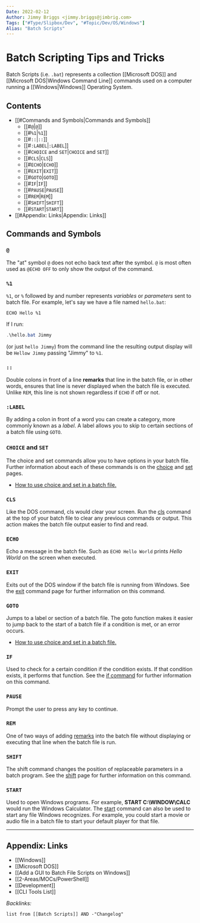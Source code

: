 ```yaml
---
Date: 2022-02-12
Author: Jimmy Briggs <jimmy.briggs@jimbrig.com>
Tags: ["#Type/Slipbox/Dev", "#Topic/Dev/OS/Windows"]
Alias: "Batch Scripts"
---
```


# Batch Scripting Tips and Tricks

Batch Scripts (i.e. `.bat`) represents a collection [[Microsoft DOS]] and [[Microsoft DOS|Windows Command Line]] commands used on a computer running a [[Windows|Windows]] Operating System.

## Contents

- [[#Commands and Symbols|Commands and Symbols]]
	- [[#`@`|`@`]]
	- [[#`%1`|`%1`]]
	- [[#`::`|`::`]]
	- [[#`:LABEL`|`:LABEL`]]
	- [[#`CHOICE` and `SET`|`CHOICE` and `SET`]]
	- [[#`CLS`|`CLS`]]
	- [[#`ECHO`|`ECHO`]]
	- [[#`EXIT`|`EXIT`]]
	- [[#`GOTO`|`GOTO`]]
	- [[#`IF`|`IF`]]
	- [[#`PAUSE`|`PAUSE`]]
	- [[#`REM`|`REM`]]
	- [[#`SHIFT`|`SHIFT`]]
	- [[#`START`|`START`]]
- [[#Appendix: Links|Appendix: Links]]


## Commands and Symbols

### `@`

The "at" symbol `@` does not echo back text after the symbol. `@` is most often used as `@ECHO OFF` to only show the output of the command.

### `%1`

`%1`, or `%` followed by and number represents *variables* or *parameters* sent to batch file. For example, let's say we have a file named `hello.bat`:

```batch
ECHO Hello %1
```

If I run:

```powershell
.\hello.bat Jimmy
```

(or just `hello Jimmy`) from the command line the resulting output display will be `Hellow Jimmy` passing "Jimmy" to `%1`.


### `::`

Double colons in front of a line **remarks** that line in the batch file, or in other words, ensures that line is never displayed when the batch file is executed. Unlike `REM`, this line is not shown regardless if `ECHO` if off or not.

### `:LABEL`

By adding a colon in front of a word you can create a category, more commonly known as a *label*. A label allows you to skip to certain sections of a batch file using `GOTO`.

### `CHOICE` and `SET`

The choice and set commands allow you to have options in your batch file. Further information about each of these commands is on the [choice](https://www.computerhope.com/choicehl.htm) and [set](https://www.computerhope.com/sethlp.htm) pages.

-   [How to use choice and set in a batch file.](https://www.computerhope.com/issues/ch001674.htm)

### `CLS`

Like the DOS command, cls would clear your screen. Run the [cls](https://www.computerhope.com/clshlp.htm) command at the top of your batch file to clear any previous commands or output. This action makes the batch file output easier to find and read.

### `ECHO`

Echo a message in the batch file. Such as `ECHO Hello World` prints _Hello World_ on the screen when executed.


### `EXIT`

Exits out of the DOS window if the batch file is running from Windows. See the [exit](https://www.computerhope.com/exithlp.htm) command page for further information on this command.

### `GOTO`

Jumps to a label or section of a batch file. The goto function makes it easier to jump back to the start of a batch file if a condition is met, or an error occurs.

-   [How to use choice and set in a batch file.](https://www.computerhope.com/issues/ch001674.htm)

### `IF`

Used to check for a certain condition if the condition exists. If that condition exists, it performs that function. See the [if command](https://www.computerhope.com/if.htm) for further information on this command.

### `PAUSE`

Prompt the user to press any key to continue.

### `REM`

One of two ways of adding [remarks](https://www.computerhope.com/jargon/r/rem.htm) into the batch file without displaying or executing that line when the batch file is run.

### `SHIFT`

The shift command changes the position of replaceable parameters in a batch program. See the [shift](https://www.computerhope.com/shift.htm) page for further information on this command.

### `START`

Used to open Windows programs. For example, **START C:\WINDOW\CALC** would run the Windows Calculator. The [start](https://www.computerhope.com/starthlp.htm) command can also be used to start any file Windows recognizes. For example, you could start a movie or audio file in a batch file to start your default player for that file.

*** 

## Appendix: Links

- [[Windows]]
- [[Microsoft DOS]]
- [[Add a GUI to Batch File Scripts on Windows]]
- [[2-Areas/MOCs/PowerShell]]
- [[Development]]
- [[CLI Tools List]]


*Backlinks:*

```dataview
list from [[Batch Scripts]] AND -"Changelog"
```